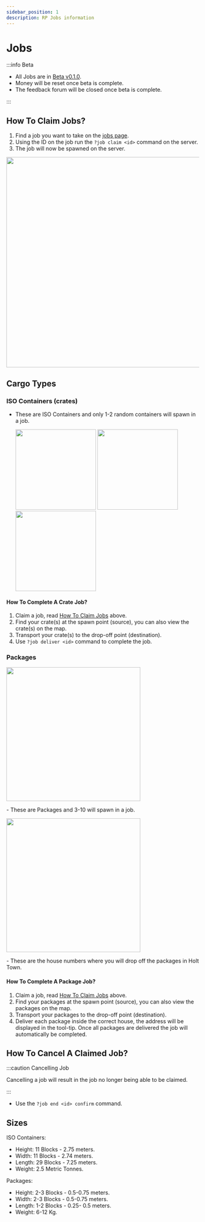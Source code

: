 ```yaml
---
sidebar_position: 1
description: RP Jobs information
---
```


# Jobs

:::info Beta

- All Jobs are in [Beta v0.1.0](/updates/0.9.1).
- Money will be reset once beta is complete.
- The feedback forum will be closed once beta is complete.

:::

## How To Claim Jobs?

1. Find a job you want to take on the [jobs page](https://trickys.gg/cargo).
2. Using the ID on the job run the `?job claim <id>` command on the server.
3. The job will now be spawned on the server.<br/>
<img src="/img/rp/jobs/joblist.png" width="550px"/>

## Cargo Types

### ISO Containers (crates)

- These are ISO Containers and only 1-2 random containers will spawn in a job.

  <div class="flex-vcenter">
    <div>
      <img src="/img/rp/jobs/crateprje.png" width="210px"/>
      <img src="/img/rp/jobs/cratetcorp.png" width="210px"/>
      <img src="/img/rp/jobs/cratebws.png" width="210px"/>
    </div>
  </div>

#### How To Complete A Crate Job?

1. Claim a job, read [How To Claim Jobs](#how-to-claim-jobs) above.
2. Find your crate(s) at the spawn point (source), you can also view the crate(s) on the map.
3. Transport your crate(s) to the drop-off point (destination).
4. Use `?job deliver <id>` command to complete the job.

### Packages

<div class="flex-vcenter">
    <div>
      <img src="/img/rp/jobs/rppackage.png" width="350px"/>
    </div>
    <p>
    - These are Packages and 3-10 will spawn in a job.
    </p>
</div>
<div class="flex-vcenter">
  <div>
    <img src="/img/rp/jobs/holttownno.png" width="350px"/>
  </div>
  <p>
  - These are the house numbers where you will drop off the packages in Holt Town.
  </p>
</div>

#### How To Complete A Package Job?

1. Claim a job, read [How To Claim Jobs](#how-to-claim-jobs) above.
2. Find your packages at the spawn point (source), you can also view the packages on the map.
3. Transport your packages to the drop-off point (destination).
4. Deliver each package inside the correct house, the address will be displayed in the tool-tip. Once all packages are delivered the job will automatically be completed.

## How To Cancel A Claimed Job?

:::caution Cancelling Job

Cancelling a job will result in the job no longer being able to be claimed.

:::
- Use the `?job end <id> confirm` command.

## Sizes

ISO Containers:
- Height: 11 Blocks - 2.75 meters.
- Width: 11 Blocks - 2.74 meters.
- Length: 29 Blocks - 7.25 meters.
- Weight: 2.5 Metric Tonnes.

Packages:
- Height: 2-3 Blocks - 0.5-0.75 meters.
- Width: 2-3 Blocks - 0.5-0.75 meters.
- Length: 1-2 Blocks - 0.25- 0.5 meters.
- Weight: 6-12 Kg.
